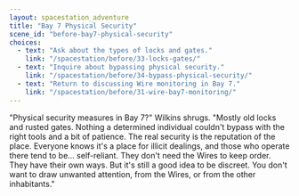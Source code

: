 ```yaml
---
layout: spacestation_adventure
title: "Bay 7 Physical Security"
scene_id: "before-bay7-physical-security"
choices:
  - text: "Ask about the types of locks and gates."
    link: "/spacestation/before/33-locks-gates/"
  - text: "Inquire about bypassing physical security."
    link: "/spacestation/before/34-bypass-physical-security/"
  - text: "Return to discussing Wire monitoring in Bay 7."
    link: "/spacestation/before/31-wire-bay7-monitoring/"
---
```


"Physical security measures in Bay 7?" Wilkins shrugs. "Mostly old locks and rusted gates. Nothing a determined individual couldn't bypass with the right tools and a bit of patience. The real security is the reputation of the place. Everyone knows it's a place for illicit dealings, and those who operate there tend to be... self-reliant. They don't need the Wires to keep order. They have their own ways. But it's still a good idea to be discreet. You don't want to draw unwanted attention, from the Wires, or from the other inhabitants."
